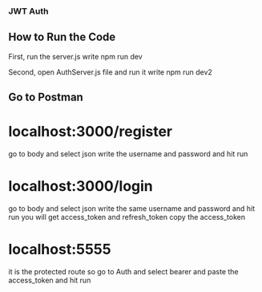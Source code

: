 ### JWT Auth
## How to Run the Code
First, run the server.js 
write npm run dev

Second, open AuthServer.js file and run it
write npm run dev2

## Go to Postman

# localhost:3000/register
go to body and select json
write the username and password
and hit run

# localhost:3000/login
go to body and select json
write the same username and password
and hit run
you will get access_token and refresh_token
copy the access_token

# localhost:5555
it is the protected route so
go to Auth and select bearer
and paste the access_token 
and hit run
